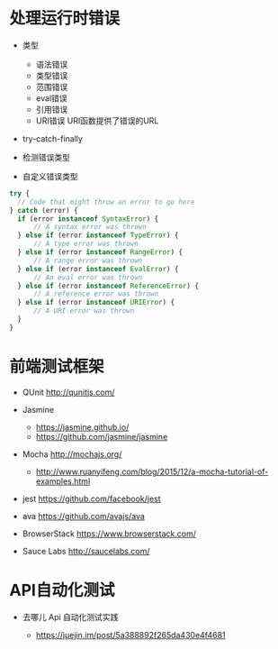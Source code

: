 # 处理运行时错误

- 类型

  - 语法错误
  - 类型错误
  - 范围错误
  - eval错误
  - 引用错误
  - URI错误 URI函数提供了错误的URL

- try-catch-finally

- 检测错误类型

- 自定义错误类型

```javascript
try {
  // Code that might throw an error to go here
} catch (error) {
  if (error instanceof SyntaxError) {
      // A syntax error was thrown
  } else if (error instanceof TypeError) {
      // A type error was thrown
  } else if (error instanceof RangeError) {
      // A range error was thrown
  } else if (error instanceof EvalError) {
      // An eval error was thrown
  } else if (error instanceof ReferenceError) {
      // A reference error was thrown
  } else if (error instanceof URIError) {
      // A URI error was thrown
  }
}
```

# 前端测试框架


- QUnit <http://qunitjs.com/>
- Jasmine

  - <https://jasmine.github.io/>
  - <https://github.com/jasmine/jasmine>
- Mocha <http://mochajs.org/>

  - <http://www.ruanyifeng.com/blog/2015/12/a-mocha-tutorial-of-examples.html>


- jest <https://github.com/facebook/jest>

- ava <https://github.com/avajs/ava>

- BrowserStack <https://www.browserstack.com/>

- Sauce Labs <http://saucelabs.com/>

# API自动化测试

- 去哪儿 Api 自动化测试实践

  - <https://juejin.im/post/5a388892f265da430e4f4681>
